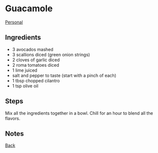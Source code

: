 # Guacamole
[Personal](../../readme.md)

## Ingredients

- 3 avocados mashed
- 3 scallions diced (green onion strings)
- 2 cloves of garlic diced
- 2 roma tomatoes diced
- 1 lime juiced
- salt and pepper to taste (start with a pinch of each)
- 1 tbsp chopped cilantro
- 1 tsp olive oil

## Steps

Mix all the ingredients together in a bowl. Chill for an hour to blend all the flavors.

## Notes

[Back](../readme.md)